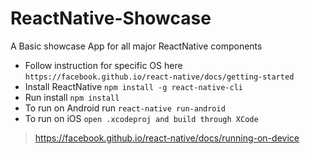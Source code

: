 # ReactNative-Showcase
A Basic showcase App for all major ReactNative components

- Follow instruction for specific OS here `https://facebook.github.io/react-native/docs/getting-started`
- Install ReactNative `npm install -g react-native-cli`
- Run install `npm install`
- To run on Android run `react-native run-android`
- To run on iOS `open .xcodeproj and build through XCode`

> https://facebook.github.io/react-native/docs/running-on-device
